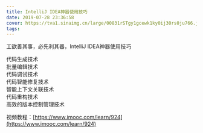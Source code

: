 ```yaml
---
title: IntelliJ IDEA神器使用技巧
date: 2019-07-28 23:36:58
cover: https://tva1.sinaimg.cn/large/00831rSTgy1gcewk1ky0ij30rs0ju766.jpg
tags:
---
```


工欲善其事，必先利其器，IntelliJ IDEA神器使用技巧

代码生成技术	
批量编辑技术	
代码调试技术	
代码智能修复技术	
智能上下文关联技术	
代码重构技术	
高效的版本控制管理技术	

视频教程：[https://www.imooc.com/learn/924](https://www.imooc.com/learn/924)